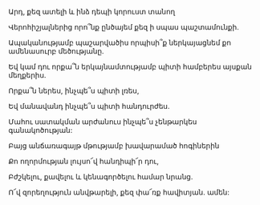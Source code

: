 Արդ, քեզ ատելի և ինձ դեպի կորուստ տանող

Վերոհիշյալներից որո՞նք ընծայեմ քեզ ի սպաս պաշտամունքի.

Ապականությամբ պաշարվածիս որպիսի՞ք ներկայացնեմ քո ամենասուրբ մեծությանը.

Եվ կամ դու որքա՞ն երկայնամտությամբ պիտի համբերես այսքան մեղքերիս.

Որքա՞ն ներես, ինչպե՞ս պիտի լռես,

Եվ մանավանդ ինչպե՞ս պիտի հանդուրժես.

Մահու սատակման արժանուս ինչպե՞ս չենթարկես գանակոծության:

Բայց անճառագայթ մթությամբ խավարամած հոգիներին

Քո ողորմության լույսո՜վ հանդիպի՜ր դու,

Բժշկելու, քավելու և կենագործելու համար նրանց.

Ո՜վ զորեղություն անվթարելի, քեզ փա՜ռք հավիտյան. ամեն: